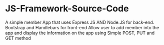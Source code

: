 # JS-Framework-Source-Code
A simple member App that uses Express JS AND Node.JS for back-end. Bootstrap and Handlebars for front-end
Allow user to add member into the app and display the information on the app using Simple POST, PUT and GET method 
